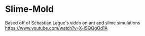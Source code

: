 # Slime-Mold

Based off of Sebastian Lague's video on ant and slime simulations
https://www.youtube.com/watch?v=X-iSQQgOd1A

